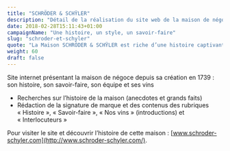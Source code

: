 ```yaml
---
title: "SCHRÖDER & SCHŸLER"
description: "Détail de la réalisation du site web de la maison de négoce SCHRÖDER et SCHŸLER"
date: 2018-02-28T15:11:43+01:00
campaignName: "Une histoire, un style, un savoir-faire"
slug: "schroder-et-schyler"
quote: "La Maison SCHRÖDER & SCHŸLER est riche d’une histoire captivante dans laquelle les grands faits du passé se déclinent en de petites anecdotes… Celles que l’on se plait à raconter et partager. Découvrez quelques extraits d’une histoire écrite au fil des siècles."
weight: 60
draft: false
---
```


Site internet présentant la maison de négoce depuis sa création en 1739 : son histoire, son savoir-faire, son équipe et ses vins

- Recherches sur l’histoire de la maison (anecdotes et grands faits)
- Rédaction de la signature de marque et des contenus des rubriques « Histoire », « Savoir-faire », « Nos vins » (introductions) et « Interlocuteurs »

Pour visiter le site et découvrir l’histoire de cette maison : [www.schroder-schyler.com](http://www.schroder-schyler.com/).
